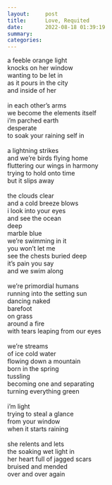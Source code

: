 ```yaml
---
layout:     post
title:      Love, Requited
date:       2022-08-18 01:39:19
summary:    
categories:
---
```


a feeble orange light\
knocks on her window\
wanting to be let in\
as it pours in the city\
and inside of her\
\
in each other’s arms\
we become the elements itself\
i’m parched earth\
desperate\
to soak your raining self in\
\
a lightning strikes\
and we’re birds flying home\
fluttering our wings in harmony\
trying to hold onto time\
but it slips away\
\
the clouds clear\
and a cold breeze blows\
i look into your eyes\
and see the ocean\
deep\
marble blue\
we’re swimming in it\
you won’t let me\
see the chests buried deep\
it’s pain you say\
and we swim along\
\
we’re primordial humans\
running into the setting sun\
dancing naked\
barefoot\
on grass\
around a fire\
with tears leaping from our eyes\
\
we’re streams\
of ice cold water\
flowing down a mountain\
born in the spring\
tussling\
becoming one and separating\
turning everything green\
\
i’m light\
trying to steal a glance\
from your window\
when it starts raining\
\
she relents and lets\
the soaking wet light in\
her heart full of jagged scars\
bruised and mended\
over and over again
